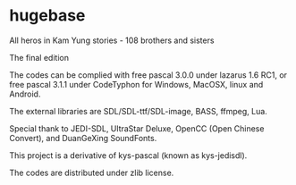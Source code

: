 # hugebase

All heros in Kam Yung stories - 108 brothers and sisters

The final edition

The codes can be complied with free pascal 3.0.0 under lazarus 1.6 RC1, or free pascal 3.1.1 under CodeTyphon for Windows, MacOSX, linux and Android.

The external libraries are SDL/SDL-ttf/SDL-image, BASS, ffmpeg, Lua.

Special thank to JEDI-SDL, UltraStar Deluxe, OpenCC (Open Chinese Convert), and DuanGeXing SoundFonts.

This project is a derivative of kys-pascal (known as kys-jedisdl).

The codes are distributed under zlib license.
